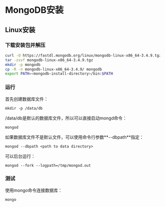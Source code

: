 # MongoDB安装
## Linux安装
### 下载安装包并解压
```sh
curl -O https://fastdl.mongodb.org/linux/mongodb-linux-x86_64-3.4.9.tgz
tar -zxvf mongodb-linux-x86_64-3.4.9.tgz
mkdir -p mongodb
cp -R -n mongodb-linux-x86_64-3.4.9/ mongodb
export PATH=<mongodb-install-directory>/bin:$PATH
```

### 运行
首先创建数据库文件：

```
mkdir -p /data/db
```
/data/db是默认的数据库文件，所以可以直接启动mongd命令：

```
mongod
```

如果数据库文件不是默认文件，可以使用命令行参数**--dbpath**指定：

```
mongod --dbpath <path to data directory>
```

可以后台运行：

```
mongod --fork --logpath=/tmp/mongod.out
```

### 测试
使用mongo命令连接数据库：

```
mongo
```